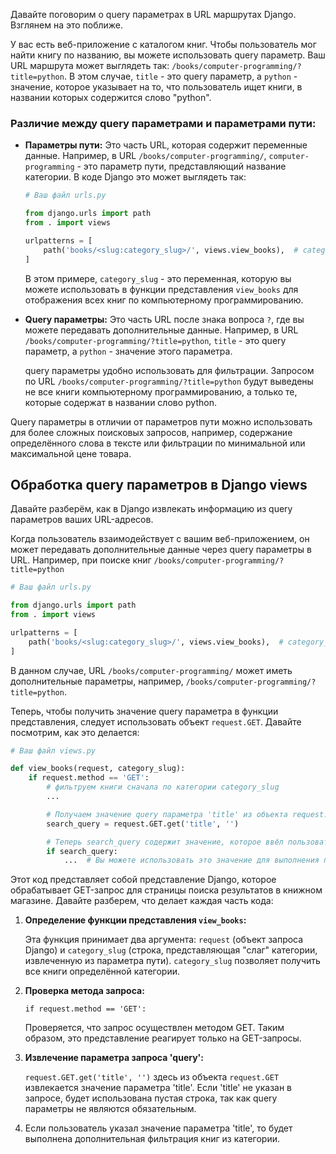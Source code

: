 

Давайте поговорим о query параметрах в URL маршрутах Django. Взглянем на это поближе.

У вас есть веб-приложение с каталогом книг. Чтобы пользователь мог найти книгу по названию, вы можете использовать query параметр. Ваш URL маршрута может выглядеть так: `/books/computer-programming/?title=python`. В этом случае, `title` - это query параметр, а `python` - значение, которое указывает на то, что пользователь ищет книги, в названии которых содержится слово "python".

### **Различие между query параметрами и параметрами пути:**

- **Параметры пути:** Это часть URL, которая содержит переменные данные. Например, в URL `/books/computer-programming/`, `computer-programming` - это параметр пути, представляющий название категории. В коде Django это может выглядеть так:
    
    ```python
    # Ваш файл urls.py
    
    from django.urls import path
    from . import views
    
    urlpatterns = [
        path('books/<slug:category_slug>/', views.view_books),  # category_slug - параметр пути
    ]
    
    ```
    
    В этом примере, `category_slug` - это переменная, которую вы можете использовать в функции представления `view_books` для отображения всех книг по компьютерному программированию.
    
- **Query параметры:** Это часть URL после знака вопроса `?`, где вы можете передавать дополнительные данные. Например, в URL `/books/computer-programming/?title=python`, `title` - это query параметр, а `python` - значение этого параметра.
    
    query параметры удобно использовать для фильтрации. Запросом по URL `/books/computer-programming/?title=python` будут выведены не все книги компьютерному программированию, а только те, которые содержат в названии слово python. 
    

Query параметры в отличии от параметров пути можно использовать для более сложных поисковых запросов, например, содержание определённого слова в тексте или фильтрации по минимальной или максимальной цене товара.

## **Обработка query параметров в Django views**

Давайте разберём, как в Django извлекать информацию из query параметров ваших URL-адресов.

Когда пользователь взаимодействует с вашим веб-приложением, он может передавать дополнительные данные через query параметры в URL. Например, при поиске книг `/books/computer-programming/?title=python`

```python
# Ваш файл urls.py

from django.urls import path
from . import views

urlpatterns = [
    path('books/<slug:category_slug>/', views.view_books),  # category_slug - параметр пути
]

```

В данном случае, URL `/books/computer-programming/` может иметь дополнительные параметры, например, `/books/computer-programming/?title=python`.

Теперь, чтобы получить значение query параметра в функции представления, следует использовать объект `request.GET`. Давайте посмотрим, как это делается:

```python
# Ваш файл views.py

def view_books(request, category_slug):
    if request.method == 'GET':
        # фильтруем книги сначала по категории category_slug
        ...

        # Получаем значение query параметра 'title' из объекта request.GET
        search_query = request.GET.get('title', '')

        # Теперь search_query содержит значение, которое ввёл пользователь
        if search_query:
            ...  # Вы можете использовать это значение для выполнения поиска книг с определённым словом в названии
```

Этот код представляет собой представление Django, которое обрабатывает GET-запрос для страницы поиска результатов в книжном магазине. Давайте разберем, что делает каждая часть кода:

1. **Определение функции представления `view_books`:**
    
    Эта функция принимает два аргумента: `request` (объект запроса Django) и `category_slug` (строка, представляющая "слаг" категории, извлеченную из параметра пути). `category_slug` позволяет получить все книги определённой категории. 
    
2. **Проверка метода запроса:**
    
    `if request.method == 'GET':`
    
    Проверяется, что запрос осуществлен методом GET. Таким образом, это представление реагирует только на GET-запросы. 
    
3. **Извлечение параметра запроса 'query':**
    
    `request.GET.get('title', '')` здесь из объекта `request.GET` извлекается значение параметра 'title'. Если 'title' не указан в запросе, будет использована пустая строка, так как query параметры не являются обязательным. 
    
4. Если пользователь указал значение параметра 'title', то будет выполнена дополнительная фильтрация книг из категории.